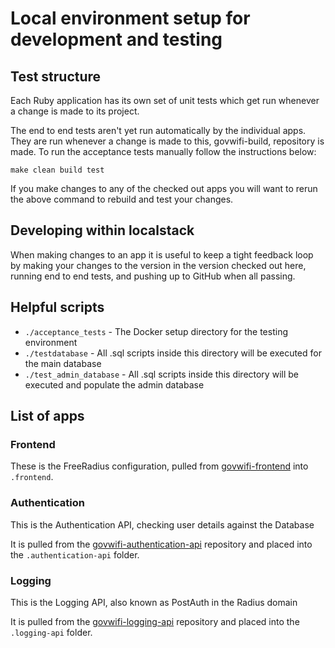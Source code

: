 # Local environment setup for development and testing

## Test structure

Each Ruby application has its own set of unit tests which get run whenever a
change is made to its project.

The end to end tests aren't yet run automatically by the individual apps.
They are run whenever a change is made to this, govwifi-build, repository is made.
To run the acceptance tests manually follow the instructions below:

```console
make clean build test
```

If you make changes to any of the checked out apps you will want to rerun the
above command to rebuild and test your changes.

## Developing within localstack

When making changes to an app it is useful to keep a tight feedback loop by
making your changes to the version in the version checked out here, running end
to end tests, and pushing up to GitHub when all passing.

## Helpful scripts

- `./acceptance_tests` - The Docker setup directory for the testing environment
- `./testdatabase` - All .sql scripts inside this directory will be executed for the main database
- `./test_admin_database` - All .sql scripts inside this directory will be executed and populate the admin database

## List of apps

### Frontend

These is the FreeRadius configuration, pulled from
[govwifi-frontend](https://github.com/alphagov/govwifi-frontend) into `.frontend`.

### Authentication

This is the Authentication API, checking user details against the Database

It is pulled from the [govwifi-authentication-api](https://github.com/alphagov/govwifi-authentication-api) repository
and placed into the `.authentication-api` folder.

### Logging

This is the Logging API, also known as PostAuth in the Radius domain

It is pulled from the [govwifi-logging-api](https://github.com/alphagov/govwifi-logging-api) repository
and placed into the `.logging-api` folder.
